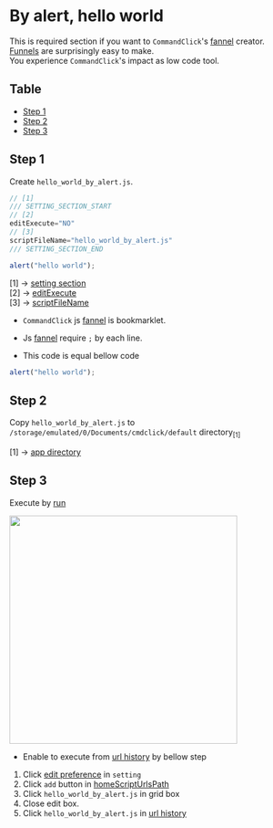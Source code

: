 # By alert, hello world

This is required section if you want to `CommandClick`'s [fannel](https://github.com/puutaro/commandclick-repository/blob/master/README.md#commandclick-repository) creator.    
[Funnels](https://github.com/puutaro/commandclick-repository/blob/master/README.md#commandclick-repository) are surprisingly easy to make.  
You experience `CommandClick`'s impact as low code tool.  


Table
-----------------

* [Step 1](#step-1)
* [Step 2](#step-2)
* [Step 3](#step-3)

## Step 1

Create `hello_world_by_alert.js`.  

```js.js
// [1]
/// SETTING_SECTION_START
// [2]
editExecute="NO"
// [3]
scriptFileName="hello_world_by_alert.js"
/// SETTING_SECTION_END

alert("hello world");
```

[1] -> [setting section](https://github.com/puutaro/CommandClick/blob/master/md/developer/setting_variables.md#scriptfilename)  
[2] -> [editExecute](https://github.com/puutaro/CommandClick/blob/master/md/developer/setting_variables.md#editexecute)  
[3] -> [scriptFileName](https://github.com/puutaro/CommandClick/blob/master/md/developer/setting_variables.md#scriptfilename)  


- `CommandClick` js [fannel](https://github.com/puutaro/commandclick-repository/blob/master/README.md#commandclick-repository) is bookmarklet.  

- Js [fannel](https://github.com/puutaro/commandclick-repository/blob/master/README.md#commandclick-repository) require `;` by each line. 

- This code is equal bellow code

```js.js
alert("hello world");
```

## Step 2

Copy `hello_world_by_alert.js` to `/storage/emulated/0/Documents/cmdclick/default` directory<sub>[1]</sub> 

[1] -> [app directory](https://github.com/puutaro/CommandClick/blob/master/md/developer/glossary.md#app-directory)

## Step 3

Execute by [run](https://github.com/puutaro/CommandClick/blob/master/USAGE.md#run)  

<img src="https://github.com/puutaro/CommandClick/assets/55217593/dda94eb8-e865-4672-9b33-93df9e7e83f9" width="400">  

- Enable to execute from [url history](https://github.com/puutaro/CommandClick/blob/master/USAGE.md#url-history) by bellow step

1. Click [edit preference](https://github.com/puutaro/CommandClick/blob/master/USAGE.md#edit-preference) in `setting`
2. Click `add` button in [homeScriptUrlsPath](https://github.com/puutaro/CommandClick/blob/master/md/developer/setting_variables.md#homescripturlspath)
3. Click `hello_world_by_alert.js` in grid box
4. Close edit box.
5. Click `hello_world_by_alert.js` in [url history](https://github.com/puutaro/CommandClick/blob/master/USAGE.md#url-history)



